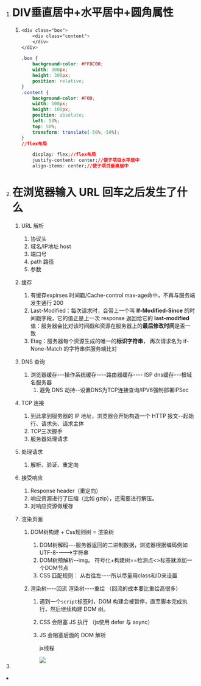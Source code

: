 

1. # DIV垂直居中+水平居中+圆角属性

   1. ```css
      <div class="box">
          <div class="content">
          </div>
      </div>
      
      .box {
          background-color: #FF8C00;
          width: 300px;
          height: 300px;
          position: relative;
      }
      .content {
          background-color: #F00;
          width: 100px;
          height: 100px;
          position: absolute;
          left: 50%;
          top: 50%;
          transform: translate(-50%,-50%);
      }
      //flex布局
      
          display: flex;//flex布局
          justify-content: center;//使子项目水平居中
          align-items: center;//使子项目垂直居中
      ```

2. # 在浏览器输入 URL 回车之后发生了什么

   1. URL 解析

      1. 协议头
      2. 域名/IP地址 host
      3. 端口号
      4. path 路径
      5. 参数

   2. 缓存

      1. 有缓存expirses 时间戳/Cache-control max-age命中，不再与服务端发生通行 200
      2. Last-Modified：每次请求时，会带上一个叫 **If-Modified-Since** 的时间戳字段，它的值正是上一次 response 返回给它的 **last-modified** 值：服务器会比对该时间戳和资源在服务器上的**最后修改时间**是否一致
      3. Etag：服务器每个资源生成的唯一的**标识字符串**， 再次请求名为 if-None-Match 的字符串供服务端比对

   3. DNS 查询

      1. 浏览器缓存---操作系统缓存----路由器缓存---- ISP dns缓存---根域名服务器
         1. 避免 DNS 劫持--设置DNS为TCP连接查询/IPV6强制部署IPSec
            

   4. TCP 连接

      1. 到此拿到服务器的 IP 地址，浏览器会开始构造一个 HTTP 报文--起始行、请求头、请求主体
      2. TCP三次握手
      3. 服务器处理请求

   5. 处理请求

      1. 解析、验证、重定向

   6. 接受响应

      1.  Response header（重定向）
      2. 响应资源进行了压缩（比如 gzip），还需要进行解压。
      3. 对响应资源做缓存

   7. 渲染页面

      1. DOM树构建 + Css规则树 = 渲染树

         1. DOM树解码---服务器返回的二进制数据，浏览器根据编码例如UTF-8---->字符串
         2. DOM树预解析--img。 符号化+构建树==检测点<>标签就添加一个DOM节点
         3. CSS 匹配规则： 从右往左----所以尽量用class和ID来设置

      2. 渲染树----回流  渲染树----重绘 （回流的成本要比重绘高很多）

         1. 遇到一个`script`标签时，DOM 构建会被暂停，直至脚本完成执行，然后继续构建 DOM 树。

         2. CSS 会阻塞 JS 执行  （js使用 defer 与 async）

         3. JS 会阻塞后面的 DOM 解析

            js线程

            <img src='https://pic1.zhimg.com/80/v2-1cf9f632051663cc8c8415c29dadbcc0_1440w.jpg'/>

3. 



- ```css
  
  ```